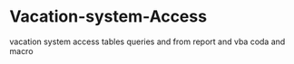 # Vacation-system-Access
vacation system access tables queries and from report and vba coda and macro

